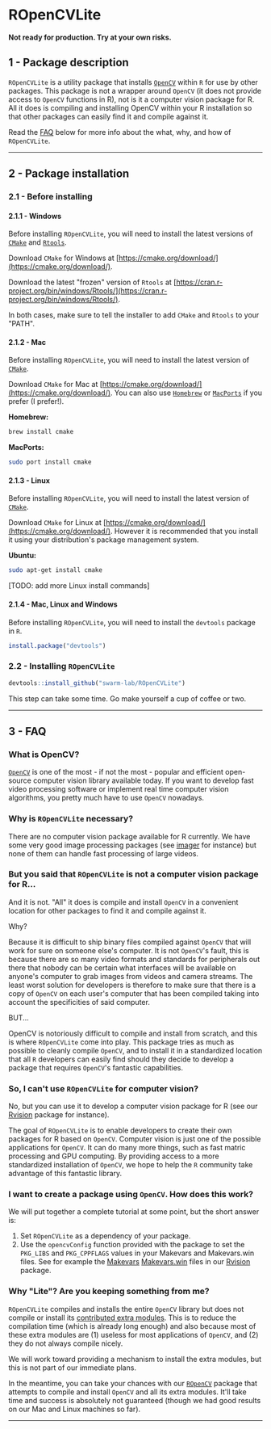 # ROpenCVLite

**Not ready for production. Try at your own risks.**

## 1 - Package description

`ROpenCVLite` is a utility package that installs [`OpenCV`](http://opencv.org/) 
within `R` for use by other packages. This package is not a wrapper around 
`OpenCV` (it does not provide access to `OpenCV` functions in R), not is it a 
computer vision package for R. All it does is compiling and installing OpenCV 
within your R installation so that other packages can easily find it and compile 
against it. 

Read the [FAQ](#3-faq) below for more info about the what, why, and how of 
`ROpenCVLite`.

---

## 2 - Package installation

### 2.1 - Before installing 

#### 2.1.1 - Windows

Before installing `ROpenCVLite`, you will need to install the latest versions of
[`CMake`](https://cmake.org/) and [`Rtools`](https://cran.r-project.org/bin/windows/Rtools/). 

Download `CMake` for Windows at [https://cmake.org/download/](https://cmake.org/download/).

Download the latest "frozen" version of `Rtools` at 
[https://cran.r-project.org/bin/windows/Rtools/](https://cran.r-project.org/bin/windows/Rtools/).

In both cases, make sure to tell the installer to add `CMake` and `Rtools` to 
your "PATH".

#### 2.1.2 - Mac

Before installing `ROpenCVLite`, you will need to install the latest version of
[`CMake`](https://cmake.org/).

Download `CMake` for Mac at [https://cmake.org/download/](https://cmake.org/download/).
You can also use [`Homebrew`](http://brew.sh/) or [`MacPorts`](https://www.macports.org/)
if you prefer (I prefer!).

**Homebrew:**

```bash
brew install cmake
```

**MacPorts:**

```bash
sudo port install cmake
```

#### 2.1.3 - Linux

Before installing `ROpenCVLite`, you will need to install the latest version of
[`CMake`](https://cmake.org/).

Download `CMake` for Linux at [https://cmake.org/download/](https://cmake.org/download/).
However it is recommended that you install it using your distribution's package
management system.

**Ubuntu:**

```bash
sudo apt-get install cmake
```

[TODO: add more Linux install commands]

#### 2.1.4 - Mac, Linux and Windows

Before installing `ROpenCVLite`, you will need to install the `devtools` package 
in `R`. 

```r
install.package("devtools")
```

### 2.2 - Installing `ROpenCVLite`

```r
devtools::install_github("swarm-lab/ROpenCVLite")
```

This step can take some time. Go make yourself a cup of coffee or two.

---

## 3 - FAQ

### What is OpenCV? 

[`OpenCV`](http://opencv.org/) is one of the most - if not the most - popular 
and efficient open-source computer vision library available today. If you want 
to develop fast video processing software or implement real time computer vision 
algorithms, you pretty much have to use `OpenCV` nowadays. 

### Why is `ROpenCVLite` necessary?

There are no computer vision package available for R currently. We have some 
very good image processing packages (see [imager](http://dahtah.github.io/imager/) 
for instance) but none of them can handle fast processing of large videos.

### But you said that `ROpenCVLite` is not a computer vision package for R...

And it is not. "All" it does is compile and install `OpenCV` in a convenient 
location for other packages to find it and compile against it. 

Why? 

Because it is difficult to ship binary files compiled against `OpenCV` that will
work for sure on someone else's computer. It is not `OpenCV`'s fault, this is 
because there are so many video formats and standards for peripherals out there
that nobody can be certain what interfaces will be available on anyone's computer
to grab images from videos and camera streams. The least worst solution for 
developers is therefore to make sure that there is a copy of `OpenCV` on each 
user's computer that has been compiled taking into account the specificities of 
said computer.

BUT...

OpenCV is notoriously difficult to compile and install from scratch, and this is 
where `ROpenCVLite` come into play. This package tries as much as possible to 
cleanly compile `OpenCV`, and to install it in a standardized location that all
`R` developers can easily find should they decide to develop a package that 
requires `OpenCV`'s fantastic capabilities.

### So, I can't use `ROpenCVLite` for computer vision?

No, but you can use it to develop a computer vision package for R (see our
[Rvision](https://github.com/swarm-lab/Rvision) package for instance). 

The goal of `ROpenCVLite` is to enable developers to create their own packages 
for R based on `OpenCV`. Computer vision is just one of the possible applications
for `OpenCV`. It can do many more things, such as fast matric processing and 
GPU computing. By providing access to a more standardized installation of 
`OpenCV`, we hope to help the `R` community take advantage of this fantastic 
library. 

### I want to create a package using `OpenCV`. How does this work? 

We will put together a complete tutorial at some point, but the short answer is:

1. Set `ROpenCVLite` as a dependency of your package.
2. Use the `opencvConfig` function provided with the package to set the `PKG_LIBS`
and `PKG_CPPFLAGS` values in your Makevars and Makevars.win files. See for example 
the [Makevars](https://github.com/swarm-lab/Rvision/blob/master/src/Makevars) 
[Makevars.win](https://github.com/swarm-lab/Rvision/blob/master/src/Makevars.win)
files in our [Rvision](https://github.com/swarm-lab/Rvision) package.

### Why "Lite"? Are you keeping something from me? 

`ROpenCVLite` compiles and installs the entire `OpenCV` library but does not 
compile or install its [contributed extra modules](https://github.com/opencv/opencv_contrib).
This is to reduce the compilation time (which is already long enough) and also 
because most of these extra modules are (1) useless for most applications of 
`OpenCV`, and (2) they do not always compile nicely.

We will work toward providing a mechanism to install the extra modules, but this 
is not part of our immediate plans. 

In the meantime, you can take your chances with our [`ROpenCV`](https://github.com/swarm-lab/ROpenCV) 
package that attempts to compile and install `OpenCV` and all its extra modules.
It'll take time and success is absolutely not guaranteed (though we had good 
results on our Mac and Linux machines so far).

---
